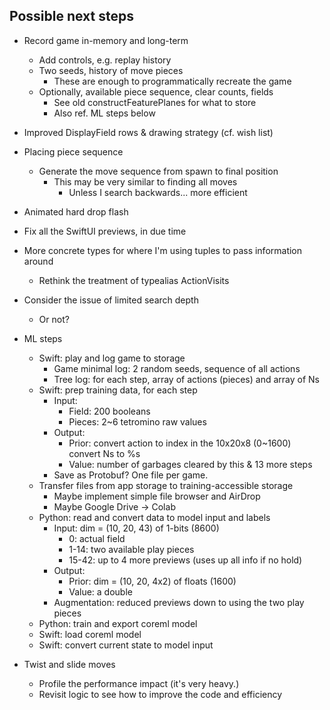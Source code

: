 
## Possible next steps

- Record game in-memory and long-term
    - Add controls, e.g. replay history
    - Two seeds, history of move pieces
        - These are enough to programmatically recreate the game
    - Optionally, available piece sequence, clear counts, fields
        - See old constructFeaturePlanes for what to store
        - Also ref. ML steps below

- Improved DisplayField rows & drawing strategy (cf. wish list)

- Placing piece sequence
    - Generate the move sequence from spawn to final position
        - This may be very similar to finding all moves
            - Unless I search backwards... more efficient

- Animated hard drop flash
   
- Fix all the SwiftUI previews, in due time

- More concrete types for where I'm using tuples to pass information around
    - Rethink the treatment of typealias ActionVisits
    
- Consider the issue of limited search depth
    - Or not?

- ML steps
    - Swift: play and log game to storage
        - Game minimal log: 2 random seeds, sequence of all actions
        - Tree log: for each step, array of actions (pieces) and array of Ns
    - Swift: prep training data, for each step
        - Input:
            - Field: 200 booleans
            - Pieces: 2~6 tetromino raw values
        - Output:
            - Prior: convert action to index in the 10x20x8 (0~1600)
                     convert Ns to %s
            - Value: number of garbages cleared by this & 13 more steps
        - Save as Protobuf?  One file per game.
    - Transfer files from app storage to training-accessible storage
        - Maybe implement simple file browser and AirDrop
        - Maybe Google Drive -> Colab
    - Python: read and convert data to model input and labels
        - Input: dim = (10, 20, 43) of 1-bits (8600)
            - 0: actual field
            - 1-14: two available play pieces
            - 15-42: up to 4 more previews (uses up all info if no hold)
        - Output:
            - Prior: dim = (10, 20, 4x2) of floats (1600)
            - Value: a double
        - Augmentation: reduced previews down to using the two play pieces
    - Python: train and export coreml model
    - Swift: load coreml model
    - Swift: convert current state to model input

- Twist and slide moves
    - Profile the performance impact (it's very heavy.)
    - Revisit logic to see how to improve the code and efficiency


